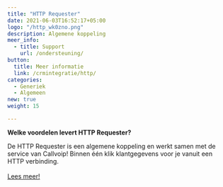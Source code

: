 ```yaml
---
title: "HTTP Requester"
date: 2021-06-03T16:52:17+05:00
logo: "/http_wk0zno.png"
description: Algemene koppeling
meer_info:
  - title: Support
    url: /ondersteuning/
button:
  title: Meer informatie
  link: /crmintegratie/http/
categories:
  - Generiek
  - Algemeen
new: true
weight: 15

---
```


**Welke voordelen levert HTTP Requester?**

De HTTP Requester is een algemene koppeling en werkt samen met de service van Callvoip! Binnen één klik klantgegevens voor je vanuit een HTTP verbinding.<br><br><a href="/crmintegratie/http/" class="button">Lees meer!</a>
